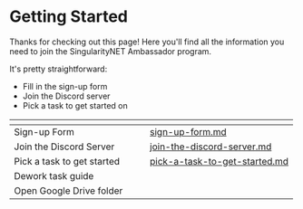 # Getting Started

Thanks for checking out this page! Here you'll find all the information you need to join the SingularityNET Ambassador program.

It's pretty straightforward:

* Fill in the sign-up form
* Join the Discord server
* Pick a task to get started on

<table data-view="cards"><thead><tr><th></th><th></th><th></th><th data-hidden data-card-target data-type="content-ref"></th></tr></thead><tbody><tr><td>Sign-up Form</td><td></td><td></td><td><a href="sign-up-form.md">sign-up-form.md</a></td></tr><tr><td>Join the Discord Server</td><td></td><td></td><td><a href="join-the-discord-server.md">join-the-discord-server.md</a></td></tr><tr><td>Pick a task to get started</td><td></td><td></td><td><a href="pick-a-task-to-get-started.md">pick-a-task-to-get-started.md</a></td></tr><tr><td>Dework task guide</td><td></td><td></td><td></td></tr><tr><td>Open Google Drive folder</td><td></td><td></td><td></td></tr></tbody></table>
